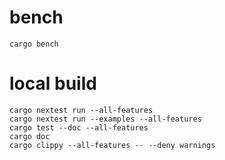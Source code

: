 # bench
```shell
cargo bench
```

# local build
```shell
cargo nextest run --all-features
cargo nextest run --examples --all-features
cargo test --doc --all-features
cargo doc
cargo clippy --all-features -- --deny warnings
```
